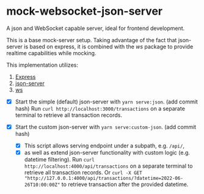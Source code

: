 # mock-websocket-json-server
A json and WebSocket capable server, ideal for frontend development.

This is a base mock-server setup. Taking advantage of the fact that json-server is based on express,
it is combined with the _ws_ package to provide realtime capabilities while mocking. 

This implementation utilizes:
1. [Express](https://github.com/expressjs/expressjs.com)
2. [json-server](https://github.com/typicode/json-server)
3. [ws](https://github.com/websockets/ws)

- [x] Start the simple (default) json-server with `yarn serve:json`. (add commit hash)
Run `curl http://localhost:3000/transactions` on a separate terminal to retrieve all transaction records.

- [x] Start the custom json-server with `yarn serve:custom-json`. (add commit hash)
    - [x] This script allows serving endpoint under a subpath, e.g. `/api/`,
    - [x] as well as extend json-server functionality with custom logic (e.g. datetime filtering).
Run `curl http://localhost:4000/api/transactions` on a separate terminal to retrieve all transaction records.
Or `curl -X GET "http://127.0.0.1:4000/api/transactions/?datetime=2022-06-26T10:00:00Z"` to retrieve transaction after the provided datetime.

